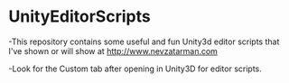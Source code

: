 UnityEditorScripts
==================
-This repository contains some useful and fun Unity3d editor scripts that I've shown or will show at 
http://www.nevzatarman.com

-Look for the Custom tab after opening in Unity3D for editor scripts.
